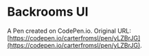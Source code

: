 # Backrooms UI

A Pen created on CodePen.io. Original URL: [https://codepen.io/carterfromsl/pen/yLZBrJG](https://codepen.io/carterfromsl/pen/yLZBrJG).


